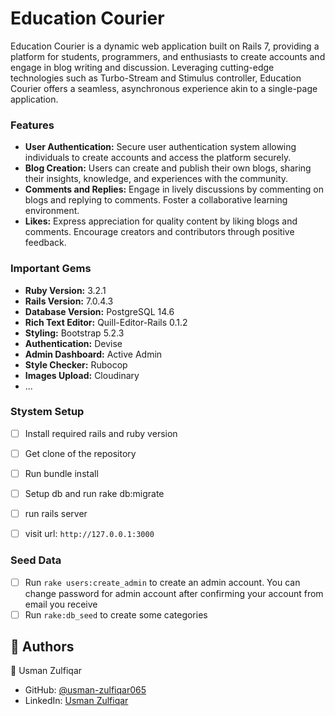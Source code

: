 # Education Courier

Education Courier is a dynamic web application built on Rails 7, providing a platform for students, programmers, and enthusiasts to create accounts and engage in blog writing and discussion. Leveraging cutting-edge technologies such as Turbo-Stream and Stimulus controller, Education Courier offers a seamless, asynchronous experience akin to a single-page application.

### Features
* **User Authentication:** Secure user authentication system allowing individuals to create accounts and access the platform securely.
* **Blog Creation:** Users can create and publish their own blogs, sharing their insights, knowledge, and experiences with the community.
* **Comments and Replies:** Engage in lively discussions by commenting on blogs and replying to comments. Foster a collaborative learning environment.
* **Likes:** Express appreciation for quality content by liking blogs and comments. Encourage creators and contributors through positive feedback.

### Important Gems

* **Ruby Version:** 3.2.1
* **Rails Version:** 7.0.4.3
* **Database Version:** PostgreSQL 14.6
* **Rich Text Editor:** Quill-Editor-Rails 0.1.2
* **Styling:** Bootstrap 5.2.3
* **Authentication:** Devise
* **Admin Dashboard:** Active Admin
* **Style Checker:** Rubocop
* **Images Upload:** Cloudinary
* ...

### Stystem Setup

- [ ] Install required rails and ruby version
- [ ] Get clone of the repository
- [ ] Run bundle install
- [ ] Setup db and run rake db:migrate
- [ ] run rails server
- [ ] visit url: ` http://127.0.0.1:3000 `


### Seed Data

- [ ] Run ` rake users:create_admin ` to create an admin account. 
  You can change password for admin account after confirming your account from email you receive
- [ ] Run ` rake:db_seed ` to create some categories

## 👥 Authors <a name="authors"></a>

 👤 Usman Zulfiqar

- GitHub: [@usman-zulfiqar065](https://github.com/usman-zulfiqar065)
- LinkedIn: [Usman Zulfiqar](https://www.linkedin.com/in/usman-zulfiqar/)
